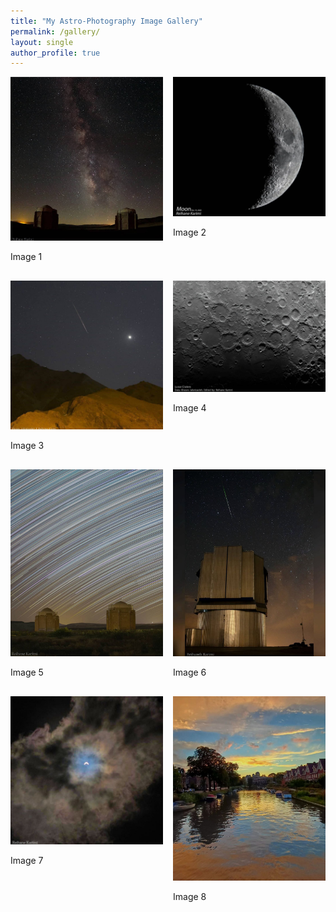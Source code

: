 ```yaml
---
title: "My Astro-Photography Image Gallery"
permalink: /gallery/
layout: single
author_profile: true
---
```


<div class="gallery-grid" style="display: grid; grid-template-columns: repeat(2, 1fr); gap: 1rem; justify-items: center;">

  <div class="gallery-item">
    <img src="/assets/images/Image1.jpg" alt="Gallery image 1" />
    <p>Image 1</p>
  </div>

  <div class="gallery-item">
    <img src="/assets/images/Image2.jpg" alt="Gallery image 2" />
    <p>Image 2</p>
  </div>

  <div class="gallery-item">
    <img src="/assets/images/Image3.jpg" alt="Gallery image 3" />
    <p>Image 3</p>
  </div>

  <div class="gallery-item">
    <img src="/assets/images/Image4.jpg" alt="Gallery image 4" />
    <p>Image 4</p>
  </div>

  <div class="gallery-item">
    <img src="/assets/images/Image5.jpg" alt="Gallery image 5" />
    <p>Image 5</p>
  </div>

  <div class="gallery-item">
    <img src="/assets/images/Image6.jpg" alt="Gallery image 6" />
    <p>Image 6</p>
  </div>

  <div class="gallery-item">
    <img src="/assets/images/Image7.jpg" alt="Gallery image 7" />
    <p>Image 7</p>
  </div>

  <div class="gallery-item">
    <img src="/assets/images/Image8.jpg" alt="Gallery image 8" />
    <p>Image 8</p>
  </div>

</div>
